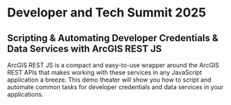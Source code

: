 # Developer and Tech Summit 2025
## Scripting & Automating Developer Credentials & Data Services with ArcGIS REST JS
ArcGIS REST JS is a compact and easy-to-use wrapper around the ArcGIS REST APIs that makes working with these services in any JavaScript application a breeze. This demo theater will show you how to script and automate common tasks for developer credentials and data services in your applications.
